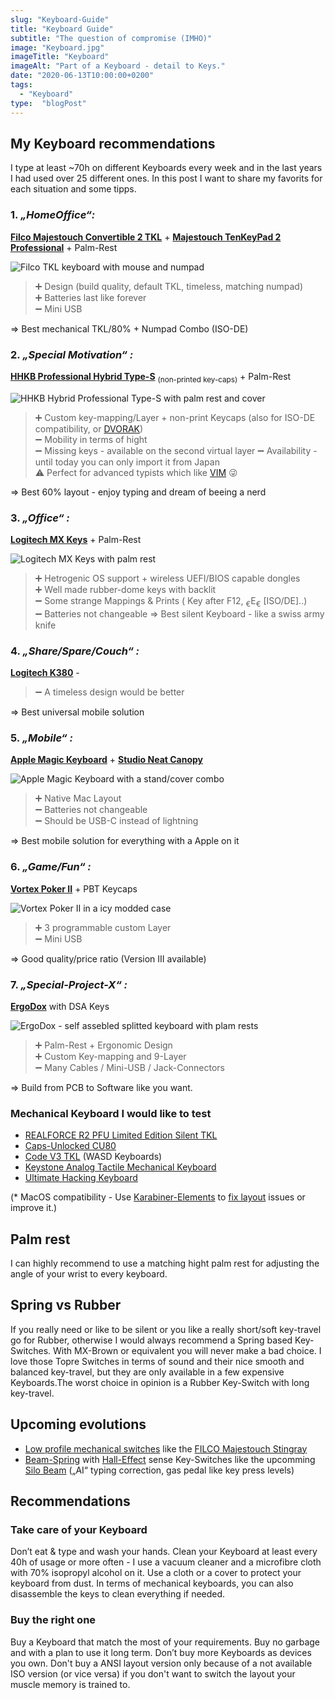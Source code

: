 ```yaml
---
slug: "Keyboard-Guide"
title: "Keyboard Guide"
subtitle: "The question of compromise (IMHO)"
image: "Keyboard.jpg"
imageTitle: "Keyboard"
imageAlt: "Part of a Keyboard - detail to Keys."
date: "2020-06-13T10:00:00+0200"
tags:
  - "Keyboard"
type:  "blogPost"
---
```


## My Keyboard recommendations

I type at least ~70h on different Keyboards every week and in the last years I had used over 25 different ones. In this post I want to share my favorits for each situation and some tipps.

### 1. _„HomeOffice“:_

**[Filco Majestouch Convertible 2 TKL](https://www.diatec.co.jp/en/list.php?s[]=100:1001:0&s[]=120:1014:0)** + **[Majestouch TenKeyPad 2 Professional](https://www.diatec.co.jp/en/det.php?prod_c=3240)** + Palm-Rest

![Filco TKL keyboard with mouse and numpad](./Filco-TKL-Numpad.jpg "Filco TKL Keyboard Combo")

> ➕ Design (build quality, default TKL, timeless, matching numpad)  
> ➕ Batteries last like forever  
> ➖ Mini USB  

=> Best mechanical TKL/80% + Numpad Combo (ISO-DE)

### 2. _„Special Motivation“ :_

[**HHKB Professional Hybrid Type-S**](https://happyhackingkb.com/jp/products/hybrid_types/) <sub>(non-printed key-caps)</sub> + Palm-Rest

![HHKB Hybrid Professional Type-S with palm rest and cover](./HHKB-Hyprid-Professional.jpg "HHKB Hybrid Professional Type-S")

> ➕ Custom key-mapping/Layer + non-print Keycaps (also for ISO-DE compatibility, or [DVORAK](https://en.wikipedia.org/wiki/Dvorak_keyboard_layout))  
> ➖ Mobility in terms of hight  
> ➖ Missing keys - available on the second virtual layer
> ➖ Availability - until today you can only import it from Japan  
> ⚠️ Perfect for advanced typists which like [VIM](https://neovim.io) 😜

=> Best 60% layout - enjoy typing and dream of beeing a nerd

### 3. _„Office“ :_

**[Logitech MX Keys](https://www.logitech.com/en-gb/product/mx-keys-wireless-keyboard)** + Palm-Rest

![Logitech MX Keys with palm rest](./Logitech-MX-Keys.jpg "Logitech MX Keys")

> ➕ Hetrogenic OS support + wireless UEFI/BIOS capable dongles  
> ➕ Well made rubber-dome keys with backlit  
> ➖ Some strange Mappings & Prints ( Key after F12, <sub>€</sub>E<sub>€</sub> [ISO/DE]..)  
> ➖ Batteries not changeable => Best silent Keyboard - like a swiss army knife

### 4. _„Share/Spare/Couch“ :_

**[Logitech K380](https://www.logitech.com/en-gb/product/multi-device-keyboard-k380)** -

> ➖ A timeless design would be better

=> Best universal mobile solution

### 5. _„Mobile“ :_

**[Apple Magic Keyboard](https://www.apple.com/shop/product/MLA22LL/A/magic-keyboard-us-english)** + **[Studio Neat Canopy](https://www.studioneat.com/products/canopy)**

![Apple Magic Keyboard with a stand/cover combo](./Apple-Magic-Keyboard-Canopy.jpg "Apple Magic Keyboard")

> ➕ Native Mac Layout  
> ➖ Batteries not changeable  
> ➖ Should be USB-C instead of lightning

=> Best mobile solution for everything with a Apple on it

### 6. _„Game/Fun“ :_

**[Vortex Poker II](http://www.vortexgear.tw/vortex2_3.asp?kind=47&kind2=220&sn=6&so6=open)** + PBT Keycaps

![Vortex Poker II in a icy modded case](./Vortex-PokerII.jpg "Vortex Poker II")

> ➕ 3 programmable custom Layer  
> ➖ Mini USB

=> Good quality/price ratio (Version III available)

### 7. _„Special-Project-X“ :_

[**ErgoDox**](https://www.ergodox.io) with DSA Keys

![ErgoDox - self assebled splitted keyboard with plam rests](./ErgoDox.jpg "ErgoDox")

> ➕ Palm-Rest + Ergonomic Design  
> ➕ Custom Key-mapping and 9-Layer  
> ➖ Many Cables / Mini-USB / Jack-Connectors

=> Build from PCB to Software like you want.

### Mechanical Keyboard I would like to test

- [REALFORCE R2 PFU Limited Edition Silent TKL](https://www.realforcekeyboards.com)
- [Caps-Unlocked CU80](https://caps-unlocked.com/group-buy-cu80-round-2/)
- [Code V3 TKL](https://codekeyboards.com) (WASD Keyboards)
- [Keystone Analog Tactile Mechanical Keyboard](https://kono.store/products/keystone-analog-mechanical-keyboard)
- [Ultimate Hacking Keyboard](https://ultimatehackingkeyboard.com)

(* MacOS compatibility - Use [Karabiner-Elements](https://karabiner-elements.pqrs.org) to [fix layout](https://ke-complex-modifications.pqrs.org/#german_pc_shortcuts) issues or improve it.)

## Palm rest

I can highly recommend to use a matching hight palm rest for adjusting the angle of your wrist to every keyboard. 

## Spring vs Rubber

If you really need or like to be silent or you like a really short/soft key-travel go for Rubber, otherwise I would always recommend a Spring based Key-Switches. With MX-Brown or equivalent you will never make a bad choice. I love those Topre Switches in terms of sound and their nice smooth and balanced key-travel, but they are only available in a few expensive Keyboards.The worst choice in opinion is a Rubber Key-Switch with long key-travel.

## Upcoming evolutions

- [Low profile mechanical switches](https://www.kailhswitch.com/mechanical-keyboard-switches/low-profile-key-switches/) like the [FILCO Majestouch Stingray](https://www.diatec.co.jp/en/Stingray/)
- [Beam-Spring](https://www.youtube.com/watch?v=gFYoh5VcZvg) with [Hall-Effect](https://en.wikipedia.org/wiki/File:Hall_Sensor.webm) sense Key-Switches like the upcomming [Silo Beam](https://kono.store/blogs/keyboards/silo-beam) („AI“ typing correction, gas pedal like key press levels)

## Recommendations

### Take care of your Keyboard

Don’t eat & type and wash your hands.
Clean your Keyboard at least every 40h of usage or more often - I use a vacuum cleaner and a microfibre cloth with 70% isopropyl alcohol on it.
Use a cloth or a cover to protect your keyboard from dust. In terms of mechanical keyboards, you can also disassemble the keys to clean everything if needed.

### Buy the right one

Buy a Keyboard that match the most of your requirements. Buy no garbage and with a plan to use it long term. Don’t buy more Keyboards as devices you own. Don't buy a ANSI layout version only because of a not available ISO version (or vice versa) if you don't want to switch the layout your muscle memory is trained to.
